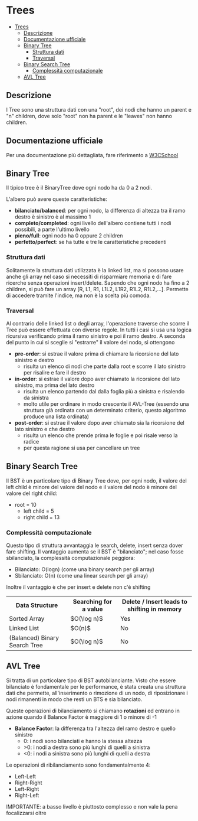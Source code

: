 # Trees

- [Trees](#trees)
  - [Descrizione](#descrizione)
  - [Documentazione ufficiale](#documentazione-ufficiale)
  - [Binary Tree](#binary-tree)
    - [Struttura dati](#struttura-dati)
    - [Traversal](#traversal)
  - [Binary Search Tree](#binary-search-tree)
    - [Complessità computazionale](#complessità-computazionale)
  - [AVL Tree](#avl-tree)

## Descrizione

I Tree sono una struttura dati con una "root", dei nodi che hanno un parent e "n" children, dove solo "root" non ha parent e le "leaves" non hanno children.

## Documentazione ufficiale

Per una documentazione più dettagliata, fare riferimento a [W3CSchool](https://www.w3schools.com/dsa/dsa_theory_trees.php)

## Binary Tree

Il tipico tree è il BinaryTree dove ogni nodo ha da 0 a 2 nodi.

L'albero può avere queste caratteristiche:

- **bilanciato/balanced**: per ogni nodo, la differenza di altezza tra il ramo destro è sinistro è al massimo 1
- **completo/completed**: ogni livello dell'albero contiene tutti i nodi possibili, a parte l'ultimo livello
- **pieno/full**: ogni nodo ha 0 oppure 2 children
- **perfetto/perfect**: se ha tutte e tre le caratteristiche precedenti

### Struttura dati

Solitamente la struttura dati utilizzata è la linked list, ma si possono usare anche gli array nel caso si necessiti di risparmiare memoria e di fare ricerche senza operazioni insert/delete.
Sapendo che ogni nodo ha fino a 2 children, si può fare un array [R, L1, R1, L1L2, L1R2, R1L2, R1L2,...]. Permette di accedere tramite l'indice, ma non è la scelta più comoda.

### Traversal

Al contrario delle linked list o degli array, l'operazione traverse che scorre il Tree può essere effettuata con diverse regole. In tutti i casi si usa una logica ricursiva verificando prima il ramo sinistro e poi il ramo destro. A seconda del punto in cui si sceglie si "estrarre" il valore del nodo, si ottengono

- **pre-order**: si estrae il valore prima di chiamare la ricorsione del lato sinistro e destro
  - risulta un elenco di nodi che parte dalla root e scorre il lato sinistro per risalire e fare il destro
- **in-order**: si estrae il valore dopo aver chiamato la ricorsione del lato sinistro, ma prima del lato destro
  - risulta un elenco partendo dal dalla foglia più a sinistra e risalendo da sinistra
  - molto utile per ordinare in modo crescente il AVL-Tree (essendo una struttura già ordinata con un determinato criterio, questo algoritmo produce una lista ordinata)
- **post-order**: si estrae il valore dopo aver chiamato sia la ricorsione del lato sinistro e che destro
  - risulta un elenco che prende prima le foglie e poi risale verso la radice
  - per questa ragione si usa per cancellare un tree

## Binary Search Tree

Il BST è un particolare tipo di Binary Tree dove, per ogni nodo, il valore del left child è minore del valore del nodo e il valore del nodo è minore del valore del right child:

- root = 10
  - left child = 5
  - right child = 13

### Complessità computazionale

Questo tipo di struttura avvantaggia le search, delete, insert senza dover fare shifting. Il vantaggio aumenta se il BST è "bilanciato"; nel caso fosse sbilanciato, la complessità computazionale peggiora:

- Bilanciato: O(logn) (come una binary search per gli array)
- Sbilanciato: O(n) (come una linear search per gli array)

Inoltre il vantaggio è che per insert e delete non c'è shifting

<table>
  <tr>
    <th>Data Structure</th>
    <th>Searching for a value</th>
    <th>Delete / Insert leads to shifting in memory</th>
  </tr>
  <tr>
    <td>Sorted Array</td>
    <td>$O(\log n)$</td>
    <td>Yes</td>
  </tr>
  <tr>
    <td>Linked List</td>
    <td>$O(n)$</td>
    <td>No</td>
  </tr>
  <tr>
    <td>(Balanced) Binary Search Tree</td>
    <td>$O(\log n)$</td>
    <td>No</td>
  </tr>
</table>

## AVL Tree

Si tratta di un particolare tipo di BST autobilanciante. Visto che essere bilanciato è fondamentale per le performance, è stata creata una struttura dati che permette, all'inserimento o rimozione di un nodo, di riposizionare i nodi rimanenti in modo che resti un BTS e sia bilanciato.

Queste operazioni di bilanciamento si chiamano **rotazioni** ed entrano in azione quando il Balance Factor è maggiore di 1 o minore di -1

- **Balance Factor**: la differenza tra l'altezza del ramo destro e quello sinistro
  - 0: i nodi sono bilanciati e hanno la stessa altezza
  - \>0: i nodi a destra sono più lunghi di quelli a sinistra
  - <0: i nodi a sinistra sono più lunghi di quelli a destra

Le operazioni di ribilanciamento sono fondamentalmente 4:

- Left-Left
- Right-Right
- Left-Right
- Right-Left

IMPORTANTE: a basso livello è piuttosto complesso e non vale la pena focalizzarsi oltre
